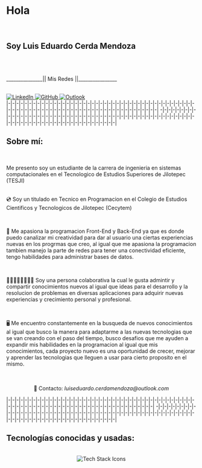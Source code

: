 <h1>Hola</h1>
          <br/>
          <h2>Soy Luis Eduardo Cerda Mendoza</h2>
          <br />
          <br />
          <div className="social-links" style={{ display: 'flex', justifyContent: 'center', gap: '10px' }}>
            <p>_______________|| Mis Redes ||________________ </p>
          </div>
          <br />
          <div className="social-links" style={{ display: 'flex', justifyContent: 'center', gap: '10px' }}>
            <a href="https://www.linkedin.com/in/luis-eduardo-cerda-mendoza-8913752ba/" target="_blank" rel="noopener noreferrer">
              <img src="https://img.shields.io/badge/LinkedIn-0077B5?style=for-the-badge&logo=linkedin&logoColor=white" alt="LinkedIn" />
            </a>
            <a href="https://github.com/LuisEduardo-CerdaMendoza?tab=repositories" target="_blank" rel="noopener noreferrer">
              <img src="https://img.shields.io/badge/GitHub-181717?style=for-the-badge&logo=github&logoColor=white" alt="GitHub" />
            </a>
            <a href="mailto:luiseduardo.cerdamendoza@outlook.com" target="_blank" rel="noopener noreferrer">
              <img src="https://img.shields.io/badge/Outlook-0078D4?style=for-the-badge&logo=microsoft-outlook&logoColor=white" alt="Outlook" />
            </a>
          </div>
        </div>
      </div>
      |-|-|-|-|-|-|-|-|-|-|-|-|-|-|-|-|-|-|-|-|-|-|-|-|-|-|-|-|-|-|-|-|-|-|-|-|-|-|-|-|-|-|-|-|-|-|-|-|-|-|-|-|-|-|-|-|-|-|-|-|-|-|-|-|-|-|-|-|-|-|-|-|-|-|-|-|-|-|-|-|-|
      -|-|-|-|-|-|-|-|-|-|-|-|-|-|-|-|-|-|-|-|-|-|-|-|-|-|-|-|-|-|-|-|-|-|-|-|-|-|-|-|-|-|-|-|-|-|-|-|-|-|-|-|-|-|-|-|-|-|-|-|-|-|-|-|-|-|-|-|-|-|-|-|-|-|-|-|-|-|-|-|
      <div className="main-content">
        <h2>Sobre mí:</h2>
        <br />
        <p>
          Me presento soy un estudiante de la carrera de ingenieria en sistemas computacionales en el Tecnologico de Estudios Superiores de Jilotepec (TESJI)
          <br />
          <br />
          <p >💿 Soy un titulado en Tecnico en Programacion en el Colegio de Estudios Cientificos y Tecnologicos de Jilotepec (Cecytem)</p>
          <br />
          <p >📔 Me apasiona la programacion Front-End y Back-End ya que es donde puedo canalizar mi creatividad para dar al usuario una ciertas experiencias nuevas
            en los progrmas que creo, al igual que me apasiona la programacion tambien manejo la parte de redes para tener una conectividad eficiente, tengo habilidades para
            administrar bases de datos.
          </p>
          <br />
          <p >👨🏼‍🧑🏼‍🧒🏼‍👦🏼 Soy una persona colaborativa la cual le gusta admintir y compartir conocimientos nuevos al igual que ideas para el desarrollo y la resolucion de problemas
            en diversas aplicaciones para adquirir nuevas experiencias y crecimiento personal y profesional.
          </p>
          <br />
          <p >🖥️ Me encuentro constantemente en la busqueda de nuevos conocimientos al igual que busco la manera para adaptarme a las nuevas tecnologias que se van creando 
            con el paso del tiempo, busco desafios que me ayuden a expandir mis habilidades en la programacion al igual que mis conocimientos, cada proyecto nuevo es una oportunidad
            de crecer, mejorar y aprender las tecnologias que lleguen a usar para cierto proposito en el mismo.
          </p>
          <br/>
          <br />
          <center> 📱 Contacto: <i>luiseduardo.cerdamendoza@outlook.com</i> </center>
        </p>
        |-|-|-|-|-|-|-|-|-|-|-|-|-|-|-|-|-|-|-|-|-|-|-|-|-|-|-|-|-|-|-|-|-|-|-|-|-|-|-|-|-|-|-|-|-|-|-|-|-|-|-|-|-|-|-|-|-|-|-|-|-|-|-|-|-|-|-|-|-|-|-|-|-|-|-|-|-|-|-|-|
        -|-|-|-|-|-|-|-|-|-|-|-|-|-|-|-|-|-|-|-|-|-|-|-|-|-|-|-|-|-|-|-|-|-|-|-|-|-|-|-|-|-|-|-|-|-|-|-|-|-|-|-|-|-|-|-|-|-|-|-|-|-|-|-|-|-|-|-|-|-|-|-|-|-|-|-|-|-|-|-|-|
        <h2>Tecnologías conocidas y usadas:</h2>
        <br />
        <center>
        <div className="tech-icons">
          <img src="https://skillicons.dev/icons?i=androidstudio,windows,angular,aws,bootstrap,c,cs,cpp,java,php,dart,flask,flutter,py,css,html,react,js,nodejs,mysql,sqlite,firebase,git,github,postman,vscode,visualstudio,linux,figma,vite,docker,kotlin,powershell,kali,ubuntu,django,arduino,npm,tailwind,raspberrypi,ps&perline=12" alt="Tech Stack Icons" />
        </div>
        </center>
        <br/>
      </div>
